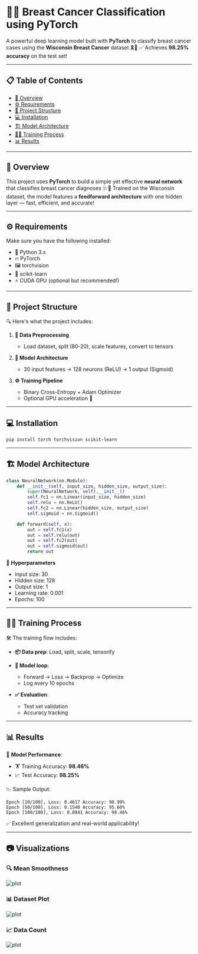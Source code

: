 # 🧠✨ Breast Cancer Classification using PyTorch

A powerful deep learning model built with **PyTorch** to classify breast cancer cases using the **Wisconsin Breast Cancer** dataset 🎗️🔬
✅ Achieves **98.25% accuracy** on the test set!

---

## 📋 Table of Contents

* [📌 Overview](#-overview)
* [⚙️ Requirements](#-requirements)
* [📁 Project Structure](#-project-structure)
* [💻 Installation](#-installation)
* [🏗️ Model Architecture](#-model-architecture)
* [🏃‍♀️ Training Process](#-training-process)
* [📊 Results](#-results)

---

## 📌 Overview

This project uses **PyTorch** to build a simple yet effective **neural network** that classifies breast cancer diagnoses 🩺🧬
Trained on the Wisconsin dataset, the model features a **feedforward architecture** with one hidden layer — fast, efficient, and accurate!

---

## ⚙️ Requirements

Make sure you have the following installed:

* 🐍 Python 3.x
* 🔥 PyTorch
* 🖼️ torchvision
* 📘 scikit-learn
* ⚡ CUDA GPU (optional but recommended!)

---

## 📁 Project Structure

🔍 Here's what the project includes:

1. **🧹 Data Preprocessing**

   * Load dataset, split (80-20), scale features, convert to tensors

2. **🧠 Model Architecture**

   * 30 input features → 128 neurons (ReLU) → 1 output (Sigmoid)

3. **⚙️ Training Pipeline**

   * Binary Cross-Entropy + Adam Optimizer
   * Optional GPU acceleration 🚀

---

## 💻 Installation

```bash
pip install torch torchvision scikit-learn
```

---

## 🏗️ Model Architecture

```python
class NeuralNetwork(nn.Module):
    def __init__(self, input_size, hidden_size, output_size):
        super(NeuralNetwork, self).__init__()
        self.fc1 = nn.Linear(input_size, hidden_size)
        self.relu = nn.ReLU()
        self.fc2 = nn.Linear(hidden_size, output_size)
        self.sigmoid = nn.Sigmoid()

    def forward(self, x):
        out = self.fc1(x)
        out = self.relu(out)
        out = self.fc2(out)
        out = self.sigmoid(out)
        return out
```

📐 **Hyperparameters**

* Input size: 30
* Hidden size: 128
* Output size: 1
* Learning rate: 0.001
* Epochs: 100

---

## 🏃‍♀️ Training Process

🛠️ The training flow includes:

* **📦 Data prep**: Load, split, scale, tensorify

* **🔁 Model loop**:

  * Forward → Loss → Backprop → Optimize
  * Log every 10 epochs

* **✅ Evaluation**:

  * Test set validation
  * Accuracy tracking

---

## 📊 Results

🚀 **Model Performance**:

* 🏋️ Training Accuracy: **98.46%**
* 📈 Test Accuracy: **98.25%**

📉 Sample Output:

```
Epoch [10/100], Loss: 0.4617 Accuracy: 90.99%
Epoch [50/100], Loss: 0.1540 Accuracy: 95.60%
Epoch [100/100], Loss: 0.0841 Accuracy: 98.46%
```

✅ Excellent generalization and real-world applicability!

---

## 📷 Visualizations

### 🔍 Mean Smoothness

![plot](./mean_smoothness.png)

### 📊 Dataset Plot

![plot](./data_plot.png)

### 📈 Data Count

![plot](./data_count.png)
